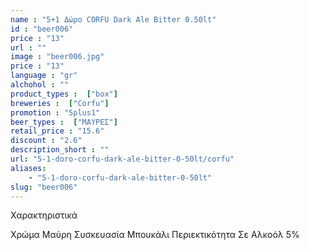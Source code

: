 ```yaml
---
name : "5+1 Δώρο CORFU Dark Ale Bitter 0.50lt"
id : "beer006"
price : "13"
url : ""
image : "beer006.jpg"
price : "13"
language : "gr"
alchohol : ""
product_types :  ["box"]
breweries :  ["Corfu"]
promotion : "5plus1"
beer_types :  ["ΜΑΥΡΕΣ"]
retail_price : "15.6"
discount : "2.6"
description_short : ""
url: "5-1-doro-corfu-dark-ale-bitter-0-50lt/corfu"
aliases: 
    - "5-1-doro-corfu-dark-ale-bitter-0-50lt"
slug: "beer006"
---
```


Χαρακτηριστικά

Χρώμα
Μαύρη
Συσκευασία
Μπουκάλι
Περιεκτικότητα Σε Αλκοόλ
5%